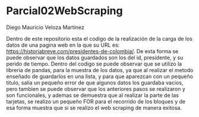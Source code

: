 # Parcial02WebScraping

Diego Mauricio Veloza Martinez

Dentro de este repositorio esta el codigo de la realización de la carga de los datos de una pagina web en la que su URL es: https://historiabreve.com/presidentes-de-colombia/.
De esta forma  se puede observar que los datos guardados son los del id, presidente, y su perido de tiempo. Dentro del codigo se puede observar que se utilizo la libreria de pandas,
para la muestra de los datos, ya que al realizar el metodo enseñado de guardarlos en una lista, y para que aparezcan con un pequeño titulo, salia un pequeño error de que algunos datos 
los guardaba vacios, pero tambien se puede observar que los anteriores pasos se realizaron y son funcionales, y ademas se demuestra que al realizar la parte de las tarjetas, se realizo
un pequeño FOR para el recorrido de los bloques y de esa forma muestra que si se realizo el web scraping de manera exitosa.
